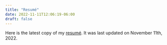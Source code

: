 ```yaml
---
title: "Resumé"
date: 2022-11-11T12:06:19-06:00
draft: false
---
```


Here is the latest copy of my [resumé](https://jaritaes99.github.io/resume.pdf). It was last updated on November 11th, 2022.
